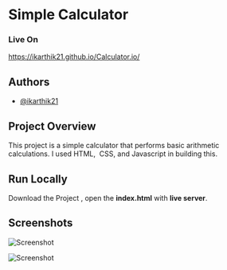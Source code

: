 # Simple Calculator

### Live On

https://ikarthik21.github.io/Calculator.io/

 
## Authors

- [@ikarthik21](https://github.com/ikarthik21)

## Project Overview
This project is a simple calculator that performs basic arithmetic calculations. I used HTML,  CSS, and Javascript in building this.

 

## Run Locally
 
  Download the Project , open the **index.html** with **live server**.  




## Screenshots
 

![Screenshot](https://i.ibb.co/tmbMzVV/cal.png)



![Screenshot](https://i.ibb.co/z7bk4GJ/cal2.png)

 
